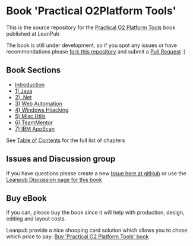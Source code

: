 Book 'Practical O2Platform Tools'
===============================

This is the source repository for the [Practical O2 Platform Tools](https://leanpub.com/Practical_O2Platform) book published at LeanPub

The book is still under development, so if you spot any issues or have recommendations please [fork this repository](https://github.com/DinisCruz/Book_Practical_O2Platform_Tools/fork) and submit a [Pull Request](https://github.com/DinisCruz/Book_Practical_O2Platform_Tools/pulls) :)

## Book Sections

* [Introduction](/manuscript/0.Introduction/README.md)
* [1) Java](/manuscript/1.Java/README.md)
* [2) .Net](/manuscript/2.Net/README.md)
* [3) Web Automation](/manuscript/3.Web_Automation/README.md)
* [4) Windows Hijacking](/manuscript/4.Windows_Hijacking/README.md)
* [5) Misc Utils](/manuscript/5.Misc_Utils/README.md)
* [6) TeamMentor](/manuscript/6.TeamMentor/README.md)
* [7) IBM AppScan](/manuscript/7.IBM_AppScan/README.md)

See [Table of Contents](/Table_of_Contents.md) for the full list of chapters


## Issues and Discussion group

If you have questions please create a new [Issue here at gitHub](https://github.com/DinisCruz/Book_Practical_O2Platform_Tools/issues) or use the [Leanpub Discussion page for this book](https://leanpub.com/Practical_O2Platform/feedback)

## Buy eBook 

If you can, please buy the book since it will help with production, design, editing and layout costs.

Leanpub provide a nice shooping card solution which allows you to chose which price to pay: [Buy 'Practical O2 Platform Tools' book](https://leanpub.com/Practical_O2Platform/packages/book/purchases/new)
